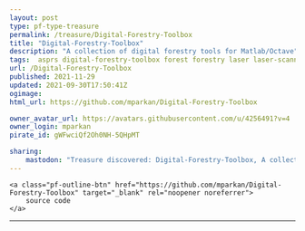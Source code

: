```yaml
---
layout: post
type: pf-type-treasure
permalink: /treasure/Digital-Forestry-Toolbox
title: "Digital-Forestry-Toolbox"
description: "A collection of digital forestry tools for Matlab/Octave"
tags:  asprs digital-forestry-toolbox forest forestry laser laser-scanning lidar matlab octave point-cloud remote-sensing vegetation
url: /Digital-Forestry-Toolbox
published: 2021-11-29
updated: 2021-09-30T17:50:41Z
ogimage: 
html_url: https://github.com/mparkan/Digital-Forestry-Toolbox

owner_avatar_url: https://avatars.githubusercontent.com/u/4256491?v=4
owner_login: mparkan
pirate_id: gWFwciQf2Oh0NH-5QHpMT

sharing:
    mastodon: "Treasure discovered: Digital-Forestry-Toolbox, A collection of digital forestry tools for Matlab/Octave"
---
```


<div class="text-center">
    
    <a class="pf-outline-btn" href="https://github.com/mparkan/Digital-Forestry-Toolbox" target="_blank" rel="noopener noreferrer">
        source code
    </a>
    
    
</div>





<div class="pf-night-sky-spacer">
    <div id="pf-night-sky" data-stars="32" data-owner="mparkan" data-repo="Digital-Forestry-Toolbox">
        <div id="pf-open-dialog" class="pf-meta-star pf-star-todo"></div>
        <dialog id="pf-star-dialog">
            Star this Repository to putt a smile on the Developers face.
            <div class="pf-row">
                <div class="pf-grow"></div>
                <div><a class="pf-unterlines" href="https://github.com/mparkan/Digital-Forestry-Toolbox" target="_blank">VISIT REPOSITORY</a></div>
            </div>
        </dialog>
    </div>
</div>

<hr class="gf-seperator">
